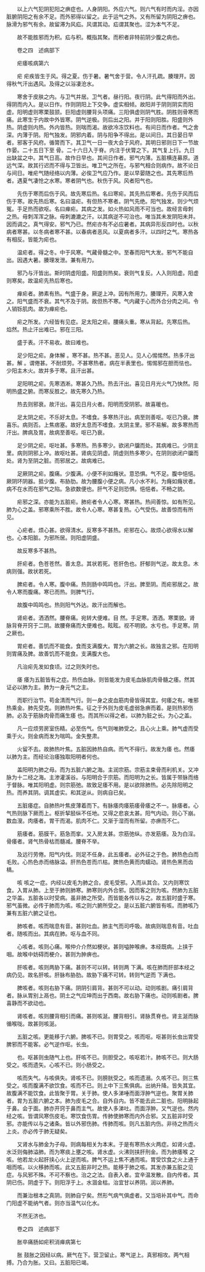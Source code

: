 <!-- { "loadSidebar": true } -->
　　以上六气犯阴犯阳之痹症也。人身阴阳。外应六气。则六气有时而内淫。亦因脏腑阴阳之有余不足。而外邪得以留之。此于运气之外。又有所留为阴阳之痹也。脉滑为邪气有余。故留滞为风疝。风谓其动。疝谓其聚也。涩为本气不足。

　　故不能胜邪而为积。疝与积。概指其聚。而积者非特前阴少腹之病也。

　　卷之四　述病部下

　　疟痿咳病第六

　　疟 疟疾皆生于风。得之夏。伤于暑。暑气舍于营。令人汗孔疏。腠理开。因得秋气汗出遇风。及得之以浴凄沧水。

　　寒舍于皮肤之内。与卫气并居。卫气者。昼行阳。夜行阴。此气得阳而外出。得阴而内入。是以日作。作则阴阳上下交争。虚实相倾。故阳并于阴则阴实而阳虚。阳明虚则寒栗鼓颔。巨阳虚则腰背头项痛。三阳俱虚则阴气胜。阴胜则骨寒而痛。此寒生于内故中外皆寒。阴气逆极。则后出之阳。并于阳则阳胜。阳盛则外热。阴虚则内热。外内皆热。则喘而渴。故欲冷冻饮料也。有间日而作者。气之舍深。内薄于阴。阳气独发。阴邪内着。阴与阳争不得出。是以间日。其日晏日早者。邪客于风府。循膂而下。其卫气一日一夜大会于风府。其明日邪则日下一节故作晏。二十五日下至 骨。二十六日入于脊。内注于伏膂之下。其气复上行。九日出缺盆之中。其气日高。故作日早也。其间日作者。邪气内薄。五脏横连募原。道远气深。故其行迟而不得与卫皆出。唯卫气之所在。与邪气相合则病作。故不论日与间日。唯疟气随经络以内薄。必俟卫气应乃作。是以早晏随之也。其先寒后热者。遇夏气凄怆之水寒。寒者阴气也。秋伤于风。风者阳气也。

　　先伤于寒而后伤于风。故先寒后热。名曰寒疟。其先热后寒者。先伤于风而后伤于寒。故先热后寒。名曰温疟。有但热不寒者。阴气先绝。阳气独发。则少气烦冤。手足热而欲呕。名曰瘅疟。其病之发。如火热如风雨不可当也。故经言毋刺 之热。毋刺浑浑之脉。毋刺漉漉之汗。以其病逆不可治也。唯当其未发阴阳未并。因而调之。真气得安。邪气乃已。然疟亦有不必应暑者。其病异形反四时也。以秋病者寒甚。以冬病者寒不甚。以春病者恶风。以夏病者多汗。以四时之气。寒热各有相反。皆能为疟也。

　　温疟者。得之冬。中于风寒。气藏骨髓之中。至春而阳气大发。邪气不能自出。因遇大暑。腠理发泄。兼有用力。

　　邪乃与汗皆出。斯时阴虚阳盛。阳盛则热矣。衰则气复反。人入则阳虚。阳虚则寒矣。故温疟先热后寒也。

　　瘅疟者。肺素有热。气盛于身。厥逆上冲。因有所用力。腠理开。风寒入舍之。阳气盛而不衰。其气不及于阴。故但热不寒。气内藏于心而外合分肉之间。令人销铄肌肉。故为瘅疟也。

　　疟之所发。六经皆有见症。足太阳之疟。腰痛头重。寒从背起。先寒后热。 焰然。热止汗出难已。邪在三阳。

　　盛于表。汗不易收。故曰难也。

　　足少阳之疟。身体解 。寒不甚。热不甚。恶见人。见人心惕惕然。热多汗出甚。解 。谓倦甚。不耐烦劳。不甚寒热者。病在半表里也。惕惕邪在胆而怯也。少阳主木火。故并多于寒。且汗出甚。

　　足阳明之疟。先寒洒淅。寒甚久乃热。热去汗出。喜见日月光火气乃快然。阳明热盛之腑。而寒反胜之。故先寒久乃热。

　　热去则邪衰。故汗出。喜见日月火者。阳明而受阴邪。故喜暖也。

　　足太阴之疟。不乐好太息。不嗜食。多寒热汗出。病至则善呕。呕已乃衰。脾喜乐。病则否。上焦痞塞。故好太息而不嗜食。太阴主里。邪不易解。故多寒热而汗出。脾病及胃。故病至善呕。呕已乃衰。

　　足少阴之疟。呕吐甚。多寒热。热多寒少。欲闭户牖而处。其病难已。少阴主里。病则阴邪上冲。故呕吐甚。肾病见阴虚。阴虚则热多寒少。在阴则欲闭户牖而处。肾为至阴之脏。而邪居之。故病难已。

　　足厥阴之疟。腹痛。少腹满。小便不利如癃状。意恐惧。气不足。腹中悒悒。厥阴环阴器。抵少腹。布胁肋。故为腰腹小便之病。凡小水不利。为癃如癃状者。病不在水而在邪气之陷。急欲数便也。肝气不足则恐惧。悒悒者。不畅之貌。

　　疟邪之深。亦能为五脏疟。肺疟者令人心寒。寒甚热。热间善惊。如有所见。肺为心之盖。邪寒乘所不胜。故令人心寒。寒甚复热。心气受伤。故善惊而有所见。

　　心疟者。烦心甚。欲得清水。反寒多不甚热。疟邪在心。故烦心欲得水以解也。心本阳脏。为邪所居。则阳虚阴盛。

　　故反寒多不甚热。

　　肝疟者。色苍苍然。善太息。其状若死。苍肝色也。肝郁则气逆。故太息。木病则强。故状若死。

　　脾疟者。令人寒。腹中痛。热则肠中鸣鸣也。汗出。脾至阴。而疟邪居之。故令人寒而腹痛。寒已而热。则脾气行。

　　故腹中鸣鸣也。热则阳气外达。故汗出而解也。

　　肾疟者。洒洒然。腰脊痛。宛转大便难。目 然。手足寒。洒洒。寒栗貌。肾脉背脊开窍于二阴。故腰脊痛而大便难也。眩眩。视不明貌。水亏也。手足寒。阴之厥也。

　　胃疟者。善饥而不能食。食而支满腹大。胃为六腑之长。故独言之邪。在阳明则胃痛及脾。故善饥而不能食。支满腹大也。

　　凡治疟先发如食顷。过之则失时也。

　　痿 痿为五脏皆有之症。热伤血脉。则皆能发为皮毛血脉肌肉骨髓之痿。然其证必以肺为主。肺为一身元气之主。

　　而职行治节。苟金清而气行。则一身之皮血筋肉骨皆得其宜。何痿之有。唯邪热乘金。肺先受克。则肺热叶焦。征之于外则为皮毛虚弱急痹而着。是则热邪伤肺。必及于筋脉肉骨而痛生痿 也。而其所以得之者。以肺为脏之长。为心之盖。

　　凡一应烦劳房室伤精。必至伤气。伤气则唯肺受之。且心火上乘。肺气虚而受乘于火。则金病而发为喘鸣。金失整肃。

　　火留不去。故肺热叶焦。五脏因肺热自病。而气不得行。故发为痿 也。然痿以肺为主。而经论治痿独取阳明者何也。

　　盖阳明为肺之母。而为五脏六腑之海。主润宗筋。宗筋主束骨而利机关。又冲脉为十二经之海。主渗灌溪谷。与阳明合于宗筋。而阳明为之长。皆属于带脉而络于督脉。唯其阳明虚。则宗筋弛。故致足痿不用。是以欲除肺热。必先除阳明之热。而养其阴。调其虚实。和其逆从。则病自已矣。

　　五脏痿症。自肺热叶焦皮薄着而下。有脉痿肉痿筋痿骨痿之不一。脉痿者。心气热则脉下厥而上。枢折挈胫纵不任地。又得之悲哀太甚。阳气内动。则心下崩。数血溲。肉痿者。胃干而渴。肌肉不仁。又渐于湿而有所留。亦痹而不仁。

　　筋痿者。筋膜干。筋急而挛。又入房太甚。宗筋弛纵。亦发筋痿。及为白淫。骨痿者。肾气热骨枯而髓减。腰脊不举。

　　及远行劳倦。阳气内伐。则足不任身。此五痿者。必外征之于色。肺热色白而毛败。心热色赤而络脉溢。肝热色苍而爪枯。脾热色黄而肉蠕动。肾热色黑而齿槁。

　　咳 咳之一症。内经以皮毛为肺之合。皮毛受邪。入而从其合。又内则寒饮食。入胃从肺。上至于肺则肺寒。肺寒则内外合邪。因而客之则为咳。然肺为五脏之华盖。五脏各以时受病。虽非肺之所受。而皆能各传以与之。故五脏时盛于寒。邪气虽微。必传于肺而为咳。咳之则六腑所受之。是以五脏六腑皆有咳。而肺咳乃兼有五脏六腑之证也。

　　肺咳者。咳而喘息有音。甚则吐血。肺主气而司呼吸。故病则喘息有音。吐血者。随咳而出。其病在肺。呕与血不同。

　　心咳者。咳则心痛。喉仲介介然如梗状。甚则嗌肿喉痹。本经既病。上挟于咽。故喉中妨碍而梗介。甚则为肿痹也。

　　肝咳者。咳则两胁下痛。甚则不可以转。转则两 下满。咳在肺而肝部本经之病仍见。故名肝咳。肝脉布胁肋。故胁下痛不可转。转则气逆而 下满也。

　　脾咳者。咳则右胁下痛。阴阴引肩背。甚则不可以动。动则咳剧。痛引肩背者。脉从胃别上鬲也。阴土之气应坤而出于西南。故右胁下痛也。动则咳剧者。脾喜静而不欲动也。

　　肾咳者。咳则腰背相引而痛。甚则咳涎。腰背相引。肾脉贯脊也。肾主涎而脉循喉咙。故甚则咳涎。

　　五脏之咳。更能移于六腑。脾咳不已。则胃受之。咳而呕。呕甚则长虫出胃受脾邪而不能客。必气逆作呕。长虫。

　　也。呕甚则虫随气上也。肝咳不已。则胆受之。咳呕若汁。肺咳不已。则大肠受之。咳而遗矢。心咳不已。则小肠受之。

　　咳而失气。与咳俱失。肾咳不已。则膀胱受之。咳而遗溺。久咳不已。则三焦受之。咳而腹满不欲饮食。咳而不已。则上中下三焦俱病。出纳升降。皆失其宜。故腹满不能饮食。此皆聚于胃。关于肺。使人多涕唾而面浮肿气逆也。聚胃关肺者。胃为五脏六腑之本。肺为皮毛之合。自外自内。皆不能去此二脏也。阳明脉起于鼻。会于面。肺亦开窍于鼻而主气。故使人多涕吐。而面浮肿。又气逆也。然内经之咳。皆谓风寒伤皮毛。寒饮食伤胃。传肺使肺寒而内外合邪。又五脏非时受邪。亦能传以与之诸条。皆以外邪伤肺。传肺而咳。则凡五脏内伤。非待之热而火上炎。亦必传于肺无疑矣。

　　又肾水与肺金为子母。则病每相关为本末。于是有寒热水火两症。如肾火虚。水泛则侮肺溢肺。而为寒痰上壅之咳。肾水虚。火沸则挟肝刑金。而为肺痿喉 之咳。他若龙火起肝挟心火上逆而咳。脾气不运上焦不通而咳。胃受饮食之火上通于咽而咳。以火移肺而咳。此又五脏非时之热。能移于肺之咳。其发亦兼五脏之见症。与风邪不殊。不可不察也。治之之法。自表入者。宜辛温发散。自内传者。其阴已伤。阴虚于下。则阳浮于上。水涸金枯。治宜甘以养阴。润以养肺。

　　而兼治根本之真阴。则肺自宁矣。然形气病气俱虚者。又当培补其中气。而命门阳虚不能纳气者。则亦当温气以化水。

　　不然无济也。

　　卷之四　述病部下

　　胀卒痛肠如疟积消瘅病第七

　　胀 鼓胀之因经以病。厥气在下。营卫留止。寒气逆上。真邪相攻。两气相搏。乃合为胀。又曰。五脏阳已竭。

